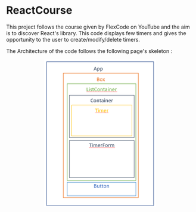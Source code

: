 # ReactCourse

This project follows the course given by FlexCode on YouTube and the aim is to discover React's library.
This code displays few timers and gives the opportunity to the user to create/modify/delete timers. 

The Architecture of the code follows the following page's skeleton :
<p align="center">
  <img src="images/Skeleton.PNG" width="300px">
</p>
